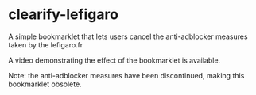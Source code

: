 # clearify-lefigaro
A simple bookmarklet that lets users cancel the anti-adblocker measures taken by the lefigaro.fr

A video demonstrating the effect of the bookmarklet is available.

Note: the anti-adblocker measures have been discontinued, making this bookmarklet obsolete.
